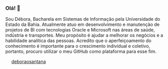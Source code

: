 ### Olá! 🤗

Sou Débora, Bacharela em Sistemas de Informação pela Universidade do Estado da Bahia. Atualmente atuo em desenvolvimento e manutenção de projetos de BI com tecnologias Oracle e Microsoft nas áreas de saúde, indústria e transportes. Meu propósito é ajudar a melhorar os negócios e a habilidade analítica das pessoas. Acredito que o aperfeiçoamento do conhecimento é importante para o crescimento individual e coletivo, portanto, procuro utilizar o meu GitHub como plataforma para esse fim.

<img src="https://image.flaticon.com/icons/png/512/174/174857.png" height="15" width="15"></img> <a href="https://www.linkedin.com/in/deboraosantana/" target="_blank">deboraosantana</a>

<!--
**deboraos/deboraos** is a ✨ _special_ ✨ repository because its `README.md` (this file) appears on your GitHub profile.

Here are some ideas to get you started:

- 🔭 I’m currently working on ...
- 🌱 I’m currently learning ...
- 👯 I’m looking to collaborate on ...
- 🤔 I’m looking for help with ...
- 💬 Ask me about ...
- 📫 How to reach me: ...
- 😄 Pronouns: ...
- ⚡ Fun fact: ...
-->
